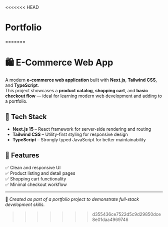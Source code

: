 <<<<<<< HEAD
# Portfolio
=======
# 🛍️ E-Commerce Web App

A modern **e‑commerce web application** built with **Next.js**, **Tailwind CSS**, and **TypeScript**.  
This project showcases a **product catalog**, **shopping cart**, and **basic checkout flow** — ideal for learning modern web development and adding to a portfolio.

## 🚀 Tech Stack
- **Next.js 15** – React framework for server-side rendering and routing
- **Tailwind CSS** – Utility-first styling for responsive design
- **TypeScript** – Strongly typed JavaScript for better maintainability

## 🎯 Features
✅ Clean and responsive UI  
✅ Product listing and detail pages  
✅ Shopping cart functionality  
✅ Minimal checkout workflow  

---

📌 *Created as part of a portfolio project to demonstrate full-stack development skills.*
>>>>>>> d355436ce7522d5c9d29850dce8e01daa4969746
